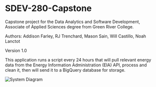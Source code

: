 # SDEV-280-Capstone
Capstone project for the Data Analytics and Software Development, Associate of Applied Sciences degree from Green River College.

Authors: Addison Farley, RJ Trenchard, Mason Sain, Will Castillo, Noah Lanctot

Version 1.0

This application runs a script every 24 hours that will pull relevant energy data from the Energy Information Administration (EIA) API, process and clean it, then will send it to a BigQuery database for storage.

![System Diagram](https://github.com/AddisonFarley/SDEV-280-Capstone/assets/93640684/be911ae9-fa23-4860-b27a-48c698645905)

